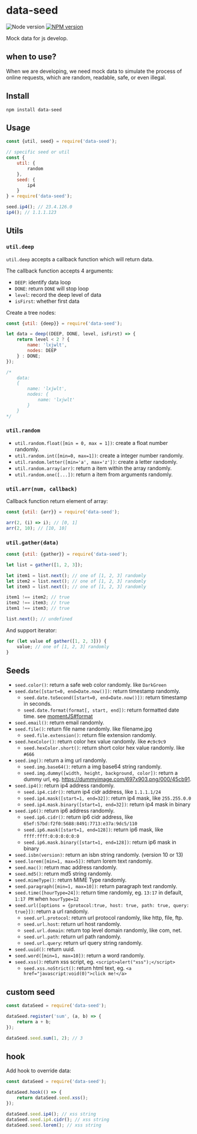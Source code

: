 # data-seed

![Node version][node-image] [![NPM version][npm-image]][npm-url]

Mock data for js develop.

## when to use?

When we are developing, we need mock data to simulate the process of online requests, which are random, readable, safe, or even illegal.

## Install

```
npm install data-seed
```

## Usage

```javascript
const {util, seed} = require('data-seed');

// specific seed or util
const {
    util: {
        random
    },
    seed: {
        ip4
    }
} = require('data-seed');

seed.ip4(); // 23.4.126.0
ip4(); // 1.1.1.123
```

## Utils

### `util.deep`

`util.deep` accepts a callback function which will return data.

The callback function accepts 4 arguments:

- `DEEP`: identify data loop
- `DONE`: return `DONE` will stop loop
- `level`: record the deep level of data
- `isFirst`: whether first data

Create a tree nodes:

```javascript
const {util: {deep}} = require('data-seed');

let data = deep((DEEP, DONE, level, isFirst) => {
    return level < 2 ? {
        name: 'lxjwlt',
        nodes: DEEP
    } : DONE;
});

/*
    data:
    {
        name: 'lxjwlt',
        nodes: {
            name: 'lxjwlt'
        }
    }
*/
```

### `util.random`

- `util.random.float([min = 0, max = 1])`: create a float number randomly.
- `util.random.int([min=0, max=1])`: create a integer number randomly.
- `util.random.letter([min='a', max='z'])`: create a letter randomly.
- `util.random.array(arr)`: return a item within the array randomly.
- `util.random.one([...])`: return a item from arguments randomly.

### `util.arr(num, callback)`

Callback function return element of array:

```javascript
const {util: {arr}} = require('data-seed');

arr(2, (i) => i); // [0, 1]
arr(2, 10); // [10, 10]
```

### `util.gather(data)`

```javascript
const {util: {gather}} = require('data-seed');

let list = gather([1, 2, 3]);

let item1 = list.next(); // one of [1, 2, 3] randomly
let item2 = list.next(); // one of [1, 2, 3] randomly
let item3 = list.next(); // one of [1, 2, 3] randomly

item1 !== item2; // true
item2 !== item3; // true
item1 !== item3; // true

list.next(); // undefined
```

And support iterator:

```javascript
for (let value of gather([1, 2, 3])) {
    value; // one of [1, 2, 3] randomly
}
```

## Seeds

- `seed.color()`: return a safe web color randomly. like `DarkGreen`
- `seed.date([start=0, end=Date.now()])`: return timestamp randomly.
    - `seed.date.toSecond([start=0, end=Date.now()])`: return timestamp in seconds.
    - `seed.date.format(format[, start, end])`: return formatted date time. see [momentJS#format](http://momentjs.com/docs/#/displaying/format/)
- `seed.email()`: return email randomly.
- `seed.file()`: return file name randomly. like filename.jpg
    - `seed.file.extension()`: return file extension randomly.
- `seed.hexColor()`: return color hex value randomly. like `#c9c9c9`
    - `seed.hexColor.short()`: return short color hex value randomly. like `#666`
- `seed.img()`: return a img url randomly.
    - `seed.img.base64()`: return a img base64 string randomly.
    - `seed.img.dummy([width, height, background, color])`: return a dummy url, eg. https://dummyimage.com/697x903.png/000/45cb91.
- `seed.ip4()`: return ip4 address randomly.
    - `seed.ip4.cidr()`: return ip4 cidr address, like `1.1.1.1/24`
    - `seed.ip4.mask([start=1, end=32])`: return ip4 mask, like `255.255.0.0`
    - `seed.ip4.mask.binary([start=1, end=32])`: return ip4 mask in binary
- `seed.ip6()`: return ip6 address randomly.
    - `seed.ip6.cidr()`: return ip6 cidr address, like `65ef:57bd:f2f0:5688:8491:7713:e37a:9dc5/110`
    - `seed.ip6.mask([start=1, end=128])`: return ip6 mask, like `ffff:ffff:0:0:0:0:0:0`
    - `seed.ip6.mask.binary([start=1, end=128])`: return ip6 mask in binary
- `seed.isbn(version)`: return an isbn string randomly. (version 10 or 13)
- `seed.lorem([min=1, max=5])`: return lorem text randomly.
- `seed.mac()`: return mac address randomly.
- `seed.md5()`: return md5 string randomly.
- `seed.mimeType()`: return MIME Type randomly.
- `seed.paragraph([min=1, max=10])`: return paragraph text randomly.
- `seed.time([hourType=24])`: return time randomly, eg. `13:17` in default, `1:17 PM` when `hourType=12`
- `seed.url([options = {protocol:true, host: true, path: true, query: true}])`: return a url randomly.
    - `seed.url.protocol`: return url protocol randomly, like http, file, ftp.
    - `seed.url.host`: return url host randomly.
    - `seed.url.domain`: return top level domain randomly, like com, net.
    - `seed.url.path`: return url path randomly.
    - `seed.url.query`: return url query string randomly.
- `seed.uuid()`: return uuid.
- `seed.word([min=1, max=10])`: return a word randomly.
- `seed.xss()`: return xss script, eg. `<script>alert("xss");</script>`
    - `seed.xss.noStrict()`: return html text, eg. `<a href="javascript:void(0)">click me!</a>`

## custom seed

```javascript
const dataSeed = require('data-seed');

dataSeed.register('sum', (a, b) => {
    return a + b;
});

dataSeed.seed.sum(1, 2); // 3
```

## hook

Add hook to override data:

```javascript
const dataSeed = require('data-seed');

dataSeed.hook(() => {
    return dataSeed.seed.xss();
});

dataSeed.seed.ip4(); // xss string
dataSeed.seed.ip4.cidr(); // xss string
dataSeed.seed.lorem(); // xss string
```

[npm-url]: https://www.npmjs.com/package/data-seed
[npm-image]: https://img.shields.io/npm/v/data-seed.svg

[node-image]: https://img.shields.io/node/v/data-seed.svg
